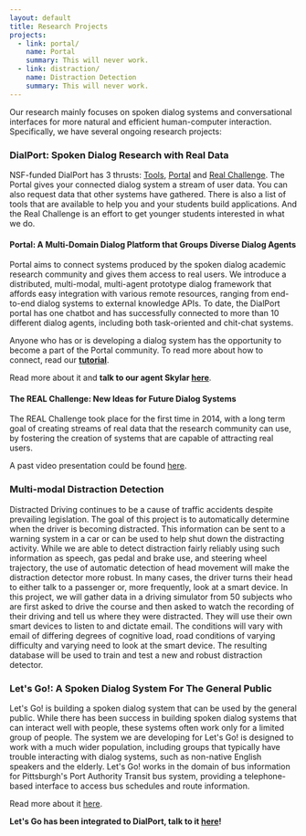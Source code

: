 ```yaml
---
layout: default
title: Research Projects
projects:
  - link: portal/
    name: Portal 
    summary: This will never work.
  - link: distraction/
    name: Distraction Detection
    summary: This will never work.
---
```


Our research mainly focuses on spoken dialog systems and conversational interfaces for more 
natural and efficient human-computer interaction. Specifically, we have several ongoing research projects:

### DialPort: Spoken Dialog Research with Real Data

NSF-funded DialPort has 3 thrusts: [Tools](http://dialport.ict.usc.edu), 
[Portal](skylar.speech.cs.cmu.edu) and [Real Challenge](https://dialrc.org/research/). 
The Portal gives your connected dialog system a stream of user data. 
You can also request data that other systems have gathered. 
There is also a list of tools that are available to help you and your students build applications. 
And the Real Challenge is an effort to get younger students interested in what we do.

#### Portal: A Multi-Domain Dialog Platform that Groups Diverse Dialog Agents
Portal aims to connect systems produced by the spoken dialog academic 
research community and gives them access to real users. 
We introduce a distributed, multi-modal, multi-agent prototype dialog framework that affords easy integration with various 
remote resources, ranging from end-to-end dialog systems to external knowledge APIs. 
To date, the DialPort portal has one chatbot and has successfully connected to more than 10 different dialog agents, including
both task-oriented and chit-chat systems.

Anyone who has or is developing a dialog system has the opportunity to become a part of the Portal community. To read
more about how to connect, read our **[tutorial](https://dialrc.github.io/PortalAPI/)**.

Read more about it and **talk to our agent Skylar [here][dialport]**.

[dialport]: http://dialport.org

#### The REAL Challenge: New Ideas for Future Dialog Systems
The REAL Challenge took place for the first time in 2014, with a long term goal of creating streams of 
real data that the research community can use, by fostering the creation of systems that are capable of 
attracting real users.

A past video presentation could be found [here][real].

[real]: https://www.youtube.com/watch?v=Y9fJDON8b-c


### Multi-modal Distraction Detection
Distracted Driving continues to be a cause of traffic accidents despite prevailing legislation. 
The goal of this project is to automatically determine when the driver is becoming distracted. 
This information can be sent to a warning system in a car or can be used to help shut down the distracting activity.
While we are able to detect distraction fairly reliably using such information as speech, gas pedal and brake use, 
and steering wheel trajectory, the use of automatic detection of head movement will make the distraction detector more 
robust. In many cases, the driver turns their head to either talk to a passenger or, more frequently, look at a smart 
device. In this project, we will gather data in a driving simulator from 50 subjects who are first asked to drive the 
course and then asked to watch the recording of their driving and tell us where they were distracted. They will use 
their own smart devices to listen to and dictate email. The conditions will vary with email of differing degrees of 
cognitive load, road conditions of varying difficulty and varying need to look at the smart device. The resulting 
database will be used to train and test a new and robust distraction detector.


### Let's Go!: A Spoken Dialog System For The General Public
Let's Go! is building a spoken dialog system that can be used by the general public. 
While there has been success in building spoken dialog systems that can interact well with people, 
these systems often work only for a limited group of people. The system we are developing for Let's Go! 
is designed to work with a much wider population, including groups that typically have trouble interacting 
with dialog systems, such as non-native English speakers and the elderly. Let's Go! works in the domain of 
bus information for Pittsburgh's Port Authority Transit bus system, providing a telephone-based interface to 
access bus schedules and route information.

Read more about it [here][letsgo].

**Let's Go has been integrated to DialPort, talk to it [here][dialport]!**

[letsgo]: http://www.speech.cs.cmu.edu/letsgo/





